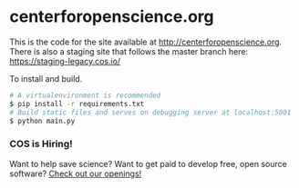 centerforopenscience.org
========================

This is the code for the site available at http://centerforopenscience.org.
There is also a staging site that follows the master branch here: https://staging-legacy.cos.io/

To install and build.

```bash
# A virtualenvironment is recommended
$ pip install -r requirements.txt
# Build static files and serves on debugging server at localhost:5001
$ python main.py
```

### COS is Hiring!

Want to help save science? Want to get paid to develop free, open source software? [Check out our openings!](http://cos.io/jobs)
